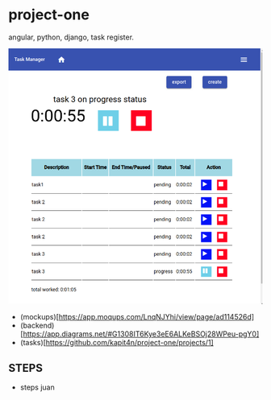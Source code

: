 # project-one
angular, python, django, task register.

![Main Page](https://github.com/kapit4n/project-one/blob/develop/ui/ui-progress/v1-dashboard.png?raw=true)

- (mockups)[https://app.moqups.com/LnqNJYhi/view/page/ad114526d]
- (backend)[https://app.diagrams.net/#G1308IT6Kye3eE6ALKeBSOj28WPeu-pgY0]
- (tasks)[https://github.com/kapit4n/project-one/projects/1]

## STEPS
- steps juan
